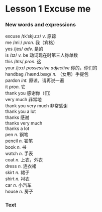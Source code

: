 # Lesson 1 Excuse me

### New words and expressions

excuse /ɪkˈskjuːz/ v. 原谅  
me /miː/ *pron.* 我（宾格）  
yes /jes/ *adv.* 是的  
is /ɪz/ *v.* be 动词现在时第三人称单数  
this /ðɪs/ *pron.* 这  
your /jɔːr/ *possessive adjective* 你的，你们的  
handbag /ˈhænd.bæɡ/ *n.* （女用）手提包  
pardon *int.* 原谅，请再说一遍  
it *pron.* 它  
thank you 感谢你（们）  
very much 非常地  
thank you very much 非常感谢  
thank you a lot  
thanks 感谢  
thanks very much  
thanks a lot  
pen *n.* 钢笔  
pencil *n.* 铅笔  
book *n.* 书  
watch *n.* 手表  
coat *n.* 上衣，外衣  
dress *n.* 连衣裙  
skirt *n.* 裙子  
shirt *n.* 衬衣  
car *n.* 小汽车  
house *n.* 房子  

### Text




